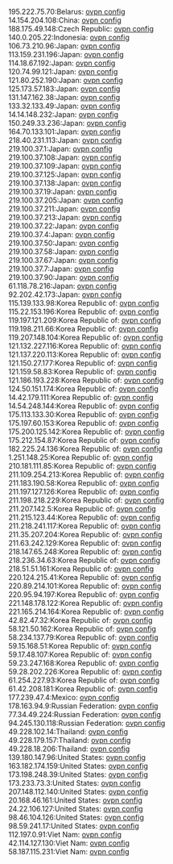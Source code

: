 195.222.75.70:Belarus: [ovpn config](vpn/195_222_75_70.ovpn)  
14.154.204.108:China: [ovpn config](vpn/14_154_204_108.ovpn)  
188.175.49.148:Czech Republic: [ovpn config](vpn/188_175_49_148.ovpn)  
140.0.205.22:Indonesia: [ovpn config](vpn/140_0_205_22.ovpn)  
106.73.210.96:Japan: [ovpn config](vpn/106_73_210_96.ovpn)  
113.159.231.196:Japan: [ovpn config](vpn/113_159_231_196.ovpn)  
114.18.67.192:Japan: [ovpn config](vpn/114_18_67_192.ovpn)  
120.74.99.121:Japan: [ovpn config](vpn/120_74_99_121.ovpn)  
121.80.252.190:Japan: [ovpn config](vpn/121_80_252_190.ovpn)  
125.173.57.183:Japan: [ovpn config](vpn/125_173_57_183.ovpn)  
131.147.162.38:Japan: [ovpn config](vpn/131_147_162_38.ovpn)  
133.32.133.49:Japan: [ovpn config](vpn/133_32_133_49.ovpn)  
14.14.148.232:Japan: [ovpn config](vpn/14_14_148_232.ovpn)  
150.249.33.236:Japan: [ovpn config](vpn/150_249_33_236.ovpn)  
164.70.133.101:Japan: [ovpn config](vpn/164_70_133_101.ovpn)  
218.40.231.113:Japan: [ovpn config](vpn/218_40_231_113.ovpn)  
219.100.37.1:Japan: [ovpn config](vpn/219_100_37_1.ovpn)  
219.100.37.108:Japan: [ovpn config](vpn/219_100_37_108.ovpn)  
219.100.37.109:Japan: [ovpn config](vpn/219_100_37_109.ovpn)  
219.100.37.125:Japan: [ovpn config](vpn/219_100_37_125.ovpn)  
219.100.37.138:Japan: [ovpn config](vpn/219_100_37_138.ovpn)  
219.100.37.19:Japan: [ovpn config](vpn/219_100_37_19.ovpn)  
219.100.37.205:Japan: [ovpn config](vpn/219_100_37_205.ovpn)  
219.100.37.211:Japan: [ovpn config](vpn/219_100_37_211.ovpn)  
219.100.37.213:Japan: [ovpn config](vpn/219_100_37_213.ovpn)  
219.100.37.22:Japan: [ovpn config](vpn/219_100_37_22.ovpn)  
219.100.37.4:Japan: [ovpn config](vpn/219_100_37_4.ovpn)  
219.100.37.50:Japan: [ovpn config](vpn/219_100_37_50.ovpn)  
219.100.37.58:Japan: [ovpn config](vpn/219_100_37_58.ovpn)  
219.100.37.67:Japan: [ovpn config](vpn/219_100_37_67.ovpn)  
219.100.37.7:Japan: [ovpn config](vpn/219_100_37_7.ovpn)  
219.100.37.90:Japan: [ovpn config](vpn/219_100_37_90.ovpn)  
61.118.78.216:Japan: [ovpn config](vpn/61_118_78_216.ovpn)  
92.202.42.173:Japan: [ovpn config](vpn/92_202_42_173.ovpn)  
115.139.133.98:Korea Republic of: [ovpn config](vpn/115_139_133_98.ovpn)  
115.22.153.196:Korea Republic of: [ovpn config](vpn/115_22_153_196.ovpn)  
119.197.121.209:Korea Republic of: [ovpn config](vpn/119_197_121_209.ovpn)  
119.198.211.66:Korea Republic of: [ovpn config](vpn/119_198_211_66.ovpn)  
119.207.148.104:Korea Republic of: [ovpn config](vpn/119_207_148_104.ovpn)  
121.132.227.116:Korea Republic of: [ovpn config](vpn/121_132_227_116.ovpn)  
121.137.220.113:Korea Republic of: [ovpn config](vpn/121_137_220_113.ovpn)  
121.150.27.177:Korea Republic of: [ovpn config](vpn/121_150_27_177.ovpn)  
121.159.58.83:Korea Republic of: [ovpn config](vpn/121_159_58_83.ovpn)  
121.186.193.228:Korea Republic of: [ovpn config](vpn/121_186_193_228.ovpn)  
124.50.151.174:Korea Republic of: [ovpn config](vpn/124_50_151_174.ovpn)  
14.42.179.111:Korea Republic of: [ovpn config](vpn/14_42_179_111.ovpn)  
14.54.248.144:Korea Republic of: [ovpn config](vpn/14_54_248_144.ovpn)  
175.113.133.30:Korea Republic of: [ovpn config](vpn/175_113_133_30.ovpn)  
175.197.60.153:Korea Republic of: [ovpn config](vpn/175_197_60_153.ovpn)  
175.200.125.142:Korea Republic of: [ovpn config](vpn/175_200_125_142.ovpn)  
175.212.154.87:Korea Republic of: [ovpn config](vpn/175_212_154_87.ovpn)  
182.225.24.136:Korea Republic of: [ovpn config](vpn/182_225_24_136.ovpn)  
1.251.148.25:Korea Republic of: [ovpn config](vpn/1_251_148_25.ovpn)  
210.181.111.85:Korea Republic of: [ovpn config](vpn/210_181_111_85.ovpn)  
211.109.254.213:Korea Republic of: [ovpn config](vpn/211_109_254_213.ovpn)  
211.183.190.58:Korea Republic of: [ovpn config](vpn/211_183_190_58.ovpn)  
211.197.127.126:Korea Republic of: [ovpn config](vpn/211_197_127_126.ovpn)  
211.198.218.229:Korea Republic of: [ovpn config](vpn/211_198_218_229.ovpn)  
211.207.142.5:Korea Republic of: [ovpn config](vpn/211_207_142_5.ovpn)  
211.215.123.44:Korea Republic of: [ovpn config](vpn/211_215_123_44.ovpn)  
211.218.241.117:Korea Republic of: [ovpn config](vpn/211_218_241_117.ovpn)  
211.35.207.204:Korea Republic of: [ovpn config](vpn/211_35_207_204.ovpn)  
211.63.242.129:Korea Republic of: [ovpn config](vpn/211_63_242_129.ovpn)  
218.147.65.248:Korea Republic of: [ovpn config](vpn/218_147_65_248.ovpn)  
218.236.34.63:Korea Republic of: [ovpn config](vpn/218_236_34_63.ovpn)  
218.51.51.161:Korea Republic of: [ovpn config](vpn/218_51_51_161.ovpn)  
220.124.215.41:Korea Republic of: [ovpn config](vpn/220_124_215_41.ovpn)  
220.89.214.101:Korea Republic of: [ovpn config](vpn/220_89_214_101.ovpn)  
220.95.94.197:Korea Republic of: [ovpn config](vpn/220_95_94_197.ovpn)  
221.148.178.122:Korea Republic of: [ovpn config](vpn/221_148_178_122.ovpn)  
221.165.214.164:Korea Republic of: [ovpn config](vpn/221_165_214_164.ovpn)  
42.82.47.32:Korea Republic of: [ovpn config](vpn/42_82_47_32.ovpn)  
58.121.50.162:Korea Republic of: [ovpn config](vpn/58_121_50_162.ovpn)  
58.234.137.79:Korea Republic of: [ovpn config](vpn/58_234_137_79.ovpn)  
59.15.168.51:Korea Republic of: [ovpn config](vpn/59_15_168_51.ovpn)  
59.17.48.107:Korea Republic of: [ovpn config](vpn/59_17_48_107.ovpn)  
59.23.247.168:Korea Republic of: [ovpn config](vpn/59_23_247_168.ovpn)  
59.28.202.226:Korea Republic of: [ovpn config](vpn/59_28_202_226.ovpn)  
61.254.227.93:Korea Republic of: [ovpn config](vpn/61_254_227_93.ovpn)  
61.42.208.181:Korea Republic of: [ovpn config](vpn/61_42_208_181.ovpn)  
177.239.47.4:Mexico: [ovpn config](vpn/177_239_47_4.ovpn)  
178.163.94.9:Russian Federation: [ovpn config](vpn/178_163_94_9.ovpn)  
77.34.49.224:Russian Federation: [ovpn config](vpn/77_34_49_224.ovpn)  
94.245.130.118:Russian Federation: [ovpn config](vpn/94_245_130_118.ovpn)  
49.228.102.14:Thailand: [ovpn config](vpn/49_228_102_14.ovpn)  
49.228.179.157:Thailand: [ovpn config](vpn/49_228_179_157.ovpn)  
49.228.18.206:Thailand: [ovpn config](vpn/49_228_18_206.ovpn)  
139.180.147.96:United States: [ovpn config](vpn/139_180_147_96.ovpn)  
163.182.174.159:United States: [ovpn config](vpn/163_182_174_159.ovpn)  
173.198.248.39:United States: [ovpn config](vpn/173_198_248_39.ovpn)  
173.233.73.3:United States: [ovpn config](vpn/173_233_73_3.ovpn)  
207.148.112.140:United States: [ovpn config](vpn/207_148_112_140.ovpn)  
20.168.46.161:United States: [ovpn config](vpn/20_168_46_161.ovpn)  
24.22.106.127:United States: [ovpn config](vpn/24_22_106_127.ovpn)  
98.46.104.126:United States: [ovpn config](vpn/98_46_104_126.ovpn)  
98.59.241.17:United States: [ovpn config](vpn/98_59_241_17.ovpn)  
112.197.0.91:Viet Nam: [ovpn config](vpn/112_197_0_91.ovpn)  
42.114.127.130:Viet Nam: [ovpn config](vpn/42_114_127_130.ovpn)  
58.187.115.231:Viet Nam: [ovpn config](vpn/58_187_115_231.ovpn)  
